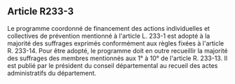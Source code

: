 ## Article R233-3

Le programme coordonné de financement des actions individuelles et collectives de prévention mentionné
à l'article L. 233-1 est adopté à la majorité des suffrages exprimés conformément aux règles fixées à l'article
R. 233-14. Pour être adopté, le programme doit en outre recueillir la majorité des suffrages des membres
mentionnés aux 1° à 10° de l'article R. 233-13. Il est publié par le président du conseil départemental au
recueil des actes administratifs du département.

